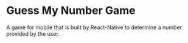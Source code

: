# Guess My Number Game
A game for mobile that is built by React-Native to determine a number provided by the user.
